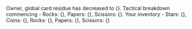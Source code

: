 Owner, global card residue has decreased to {}. Tactical breakdown commencing - Rocks: {}, Papers: {}, Scissors: {}.
Your inventory - Stars: {}, Coins: {}, Rocks: {}, Papers: {}, Scissors: {}